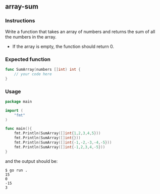 ## array-sum

### Instructions

Write a function that takes an array of numbers and returns the sum of all the numbers in the array.
- If the array is empty, the function should return 0.

### Expected function

```go
func SumArray(numbers []int) int {
    // your code here
}
```

### Usage

```go
package main

import (
    "fmt"
)

func main(){
    fmt.Println(SumArray([]int{1,2,3,4,5}))
    fmt.Println(SumArray([]int{}))
    fmt.Println(SumArray([]int{-1,-2,-3,-4,-5}))
    fmt.Println(SumArray([]int{-1,2,3,4,-5}))
}
```

and the output should be:

```console
$ go run . 
15
0
-15
3
```
